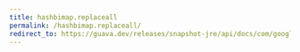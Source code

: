 ```yaml
---
title: hashbimap.replaceall
permalink: /hashbimap.replaceall/
redirect_to: https://guava.dev/releases/snapshot-jre/api/docs/com/google/common/collect/HashBiMap.html#replaceAll-java.util.function.BiFunction-
---
```


